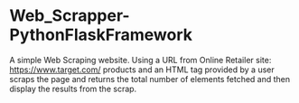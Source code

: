 # Web_Scrapper-PythonFlaskFramework
A simple Web Scraping website. Using a URL from Online Retailer site: https://www.target.com/ products and an HTML tag provided by a user scraps the page and returns the total number of elements fetched and then display the results from the scrap.
